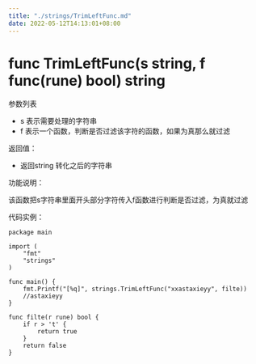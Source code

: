```yaml
---
title: "./strings/TrimLeftFunc.md"
date: 2022-05-12T14:13:01+08:00
---
```

# func TrimLeftFunc(s string, f func(rune) bool) string

参数列表

- s 表示需要处理的字符串
- f 表示一个函数，判断是否过滤该字符的函数，如果为真那么就过滤

返回值：

- 返回string 转化之后的字符串

功能说明：

该函数把s字符串里面开头部分字符传入f函数进行判断是否过滤，为真就过滤

代码实例：

	package main
	
	import (
		"fmt"
		"strings"
	)
	
	func main() {
		fmt.Printf("[%q]", strings.TrimLeftFunc("xxastaxieyy", filte))
		//astaxieyy
	}
	
	func filte(r rune) bool {
		if r > 't' {
			return true
		}
		return false
	}
